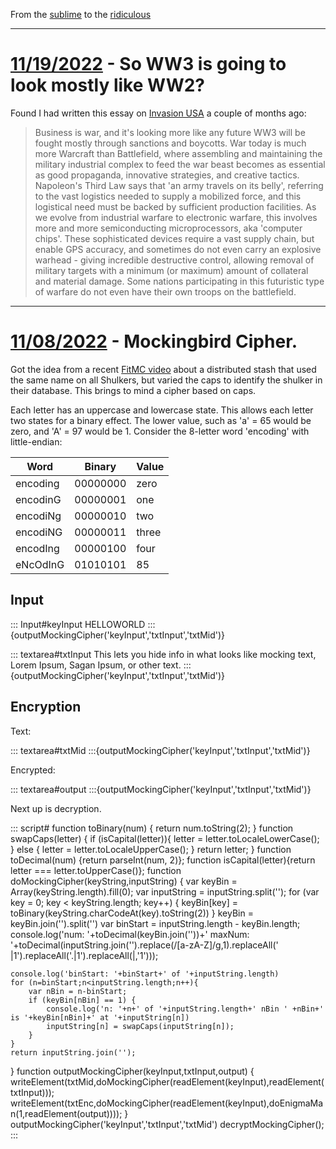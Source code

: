 From the [sublime](https://www.youtube.com/watch?v=CNUTlKqSO-I) to the [ridiculous](https://www.youtube.com/watch?v=zy9FkAXMBfk)

--------------------------------------------------------------------

# [11/19/2022](#11192022) - So WW3 is going to look mostly like WW2?

Found I had written this essay on [Invasion USA](https://www.youtube.com/watch?v=DK8GZxUEXeM) a couple of months ago:

> Business is war, and it's looking more like any future WW3 will be fought mostly through sanctions and boycotts. War today is much more Warcraft than Battlefield, where assembling and maintaining the military industrial complex to feed the war beast becomes as essential as good propaganda, innovative strategies, and creative tactics. Napoleon's Third Law says that 'an army travels on its belly', referring to the vast logistics needed to supply a mobilized force, and this logistical need must be backed by sufficient production facilities. As we evolve from industrial warfare to electronic warfare, this involves more and more semiconducting microprocessors, aka 'computer chips'. These sophisticated devices require a vast supply chain, but enable GPS accuracy, and sometimes do not even carry an explosive warhead - giving incredible destructive control, allowing removal of military targets with a minimum (or maximum) amount of collateral and material damage. Some nations participating in this futuristic type of warfare do not even have their own troops on the battlefield.

--------------------------------------------------------------------

# [11/08/2022](#11082022) - Mockingbird Cipher.

Got the idea from a recent [FitMC video](https://www.youtube.com/watch?v=TMBHP9FDqHI) about a distributed stash that used the same name on all Shulkers, but varied the caps to identify the shulker in their database. This brings to mind a cipher based on caps.

Each letter has an uppercase and lowercase state. This allows each letter two states for a binary effect. The lower value, such as 'a' = 65 would be zero, and 'A' = 97 would be 1. Consider the 8-letter word 'encoding' with little-endian:

|Word|Binary|Value|
|------|------|------|
|encoding|00000000|zero|
|encodinG|00000001|one|
|encodiNg|00000010|two|
|encodiNG|00000011|three|
|encodIng|00000100|four|
|eNcOdInG|01010101|85|

## Input

::: Input#keyInput
HELLOWORLD
:::{outputMockingCipher('keyInput','txtInput','txtMid')}

::: textarea#txtInput
This lets you hide info in what looks like mocking text, Lorem Ipsum, Sagan Ipsum, or other text.
:::{outputMockingCipher('keyInput','txtInput','txtMid')}

## Encryption

Text:

::: textarea#txtMid
:::{outputMockingCipher('keyInput','txtInput','txtMid')}

Encrypted:

::: textarea#output
:::{outputMockingCipher('keyInput','txtInput','txtMid')}

Next up is decryption.

::: script#
function toBinary(num) {
	return num.toString(2);
}
function swapCaps(letter) {
	if (isCapital(letter)){
		letter = letter.toLocaleLowerCase();
	} else {
		letter = letter.toLocaleUpperCase();
	}
	return letter;
}
function toDecimal(num) {return parseInt(num, 2)};
function isCapital(letter){return letter === letter.toUpperCase()};
function doMockingCipher(keyString,inputString) {
	var keyBin = Array(keyString.length).fill(0);
	var inputString = inputString.split('');
	for (var key = 0; key < keyString.length; key++) {
		keyBin[key] = toBinary(keyString.charCodeAt(key).toString(2))
	}
	keyBin = keyBin.join('').split('')
	var binStart = inputString.length - keyBin.length;
	console.log('num: '+toDecimal(keyBin.join(''))+' maxNum: '+toDecimal(inputString.join('').replace(/[a-zA-Z]/g,1).replaceAll(' |1').replaceAll('.|1').replaceAll(|,'1')));
	
	console.log('binStart: '+binStart+' of '+inputString.length)
	for (n=binStart;n<inputString.length;n++){
		var nBin = n-binStart;
		if (keyBin[nBin] == 1) {
			console.log('n: '+n+' of '+inputString.length+' nBin ' +nBin+' is '+keyBin[nBin]+' at '+inputString[n])
			inputString[n] = swapCaps(inputString[n]);
		}
	}
	return inputString.join('');
}
function outputMockingCipher(keyInput,txtInput,output) {
	writeElement(txtMid,doMockingCipher(readElement(keyInput),readElement(txtInput)));	writeElement(txtEnc,doMockingCipher(readElement(keyInput),doEnigmaMan(1,readElement(output))));
}
outputMockingCipher('keyInput','txtInput','txtMid')
decryptMockingCipher();
:::
		
